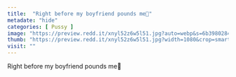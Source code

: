 ```yaml
---
title:  "Right before my boyfriend pounds me🥰"
metadate: "hide"
categories: [ Pussy ]
image: "https://preview.redd.it/xnyl52z6w5l51.jpg?auto=webp&s=6b3980284ee154a7534a364db6c41a8f44536220"
thumb: "https://preview.redd.it/xnyl52z6w5l51.jpg?width=1080&crop=smart&auto=webp&s=9047f7bd91081e546c2c76774b66027b3c73c341"
visit: ""
---
```

Right before my boyfriend pounds me🥰
